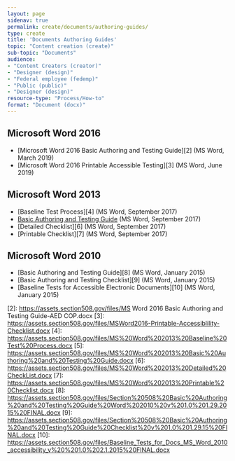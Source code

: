 ```yaml
---
layout: page
sidenav: true
permalink: create/documents/authoring-guides/
type: create
title: 'Documents Authoring Guides'
topic: "Content creation (create)"
sub-topic: "Documents"
audience:
- "Content Creators (creator)"
- "Designer (design)"
- "Federal employee (fedemp)"
- "Public (public)"
- "Designer (design)"
resource-type: "Process/How-to"
format: "Document (docx)"
---
```


## Microsoft Word 2016

* [Microsoft Word 2016 Basic Authoring and Testing Guide][2] (MS Word, March 2019)
* [Microsoft Word 2016 Printable Accessible Testing][3]&nbsp;(MS Word, June 2019)

## Microsoft Word 2013

* [Baseline Test Process][4] (MS Word, September 2017)
* <a aria-label="Basic Authoring and Testing Guide document" href="https://assets.section508.gov/files/MS%20Word%202013%20Basic%20Authoring%20and%20Testing%20Guide.docx">Basic Authoring and Testing Guide</a> (MS Word, September 2017)
* [Detailed Checklist][6] (MS Word, September 2017)
* [Printable Checklist][7] (MS Word, September 2017)

## Microsoft Word 2010

* [Basic Authoring and Testing Guide][8] (MS Word, January 2015)
* [Basic Authoring and Testing Checklist][9] (MS Word, January 2015)
* [Baseline Tests for Accessible Electronic Documents][10] (MS Word, January 2015)

[2]: https://assets.section508.gov/files/MS Word 2016 Basic Authoring and Testing Guide-AED COP.docx
[3]: https://assets.section508.gov/files/MSWord2016-Printable-Accessiblility-Checklist.docx
[4]: https://assets.section508.gov/files/MS%20Word%202013%20Baseline%20Test%20Process.docx
[5]: https://assets.section508.gov/files/MS%20Word%202013%20Basic%20Authoring%20and%20Testing%20Guide.docx
[6]: https://assets.section508.gov/files/MS%20Word%202013%20Detailed%20CheckList.docx
[7]: https://assets.section508.gov/files/MS%20Word%202013%20Printable%20Checklist.docx
[8]: https://assets.section508.gov/files/Section%20508%20Basic%20Authoring%20and%20Testing%20Guide%20Word%202010%20v%201.0%201.29.2015%20FINAL.docx
[9]: https://assets.section508.gov/files/Section%20508%20Basic%20Authoring%20and%20Testing%20Guide%20Checklist%20v%201.0%201.29.15%20FINAL.docx
[10]: https://assets.section508.gov/files/Baseline_Tests_for_Docs_MS_Word_2010_accessibility_v%20%201.0%202.1.2015%20FINAL.docx


